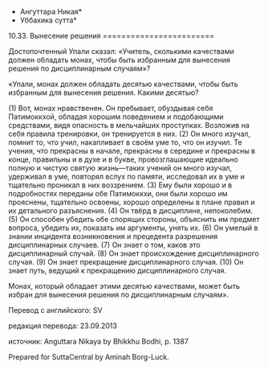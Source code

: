* Ангуттара Никая*
* Уббахика сутта*

10\.33\. Вынесение решения
\=\=\=\=\=\=\=\=\=\=\=\=\=\=\=\=\=\=\=\=\=\=\=\=

Достопочтенный Упали сказал: «Учитель, сколькими качествами должен обладать монах, чтобы быть избранным для вынесения решения по дисциплинарным случаям»?

«Упали, монах должен обладать десятью качествами, чтобы быть избранным для вынесения решения\. Какими десятью?

\(1\) Вот, монах нравственен\. Он пребывает, обуздывая себя Патимоккхой, обладая хорошим поведением и подобающими средствами, видя опасность в мельчайших проступках\. Возложив на себя правила тренировки, он тренируется в них\. \(2\) Он много изучал, помнит то, что учил, накапливает в своём уме то, что он изучил\. Те учения, что прекрасны в начале, прекрасны в середине и прекрасны в конце, правильны и в духе и в букве, провозглашающие идеально полную и чистую святую жизнь—таких учений он много изучал, удерживал в уме, повторял вслух по памяти, исследовал их в уме и тщательно проникал в них воззрением\. \(3\) Ему были хорошо и в подробностях переданы обе Патимоккхи, они были хорошо им прояснены, тщательно освоены, хорошо определены в плане правил и их детального разъяснения\. \(4\) Он твёрд в дисциплине, непоколебим\. \(5\) Он способен убедить обе спорящих стороны, объяснить им предмет вопроса, убедить их, показать им аргументы, унять их\. \(6\) Он умелый в знании инцидента возникновения и прецедента разрешения дисциплинарных случаев\. \(7\) Он знает о том, каков это дисциплинарный случай\. \(8\) Он знает происхождение дисциплинарного случая\. \(9\) Он знает прекращение дисциплинарного случая\. \(10\) Он знает путь, ведущий к прекращению дисциплинарного случая\.

Монах, который обладает этими десятью качествами, может быть избран для вынесения решения по дисциплинарным случаям»\.

Перевод с английского: SV

редакция перевода: 23\.09\.2013

источник: Anguttara Nikaya by Bhikkhu Bodhi, p\. 1387

Prepared for SuttaCentral by Aminah Borg\-Luck\.